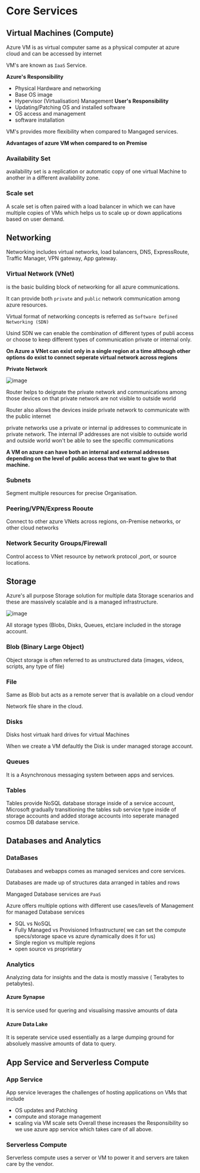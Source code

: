 # Core Services
## Virtual Machines (Compute)
Azure VM is as virtual computer same as a physical computer at azure cloud and can be accessed by internet

VM's are known as `IaaS` Service.

**Azure's Responsibility**
- Physical Hardware and networking
- Base OS image
- Hypervisor (Virtualisation) Management
**User's Responsibility**
- Updating/Patching OS and installed software
- OS access and management
- software installation

VM's provides more flexibility when compared to Mangaged services.

**Advantages of azure VM when compared to on Premise**

### Availability Set 
availability set is a replication or automatic copy of one virtual Machine to another in a different availability zone.
### Scale set
A scale set is often paired with a load balancer in which we can have multiple copies of VMs which helps us to scale up or down applications based on user demand.

## Networking 
Networking includes virtual networks, load balancers, DNS,  ExpressRoute, Traffic Manager, VPN gateway, App gateway.

### Virtual Network (VNet) 
is the basic building block of networking for all azure communications.

It can provide both `private` and `public` network communication among azure resources.

Virtual format of networking concepts is referred as `Software Defined Networking (SDN)`

Usind SDN we can enable the combination of different types of publi access or choose to keep different types of communication private or internal only.

**On Azure a VNet can exist only in a single region at a time although other options do exist to connect seperate virtual network across regions**

**Private Network**

![image](https://user-images.githubusercontent.com/130353146/235067131-c5671232-a9f6-4ca5-9a1f-66e0b73cff66.png)

Router helps to deignate the private network and communications among those devices on that private network are not visible to outside world

Router also allows the devices inside private network to communicate with the public internet

private networks use a private or internal ip addresses to communicate in private network.
The internal IP addresses are not visible to outside world and outside world won't be able to see the specific communications

**A VM on azure can have both an internal and external addresses depending on the level of public access that we want to give to that machine.**

### Subnets
Segment multiple resources for precise Organisation.
### Peering/VPN/Express Rooute
Connect to other azure VNets across regions, on-Premise networks, or other cloud networks
### Network Security Groups/Firewall
Control access to VNet resource by network protocol ,port, or source locations.

## Storage
Azure's all purpose Storage solution for multiple data Storage scenarios and these are massively scalable and is a managed infrastructure.

![image](https://user-images.githubusercontent.com/130353146/235069798-8882b55b-c064-42b7-8ce8-13b52c7583dc.png)

All storage types (Blobs, Disks, Queues, etc)are included in the storage account.

### Blob (Binary Large Object)
Object storage is often referred to as unstructured data (images, videos, scripts, any type of file)
### File 
Same as Blob but acts as a remote server that is available on a cloud vendor

Network file share in the cloud.
### Disks
Disks host virtuak hard drives for virtual Machines

When we create a VM defaultly the Disk is under managed storage account.
### Queues
It is a Asynchronous messaging system between apps and services.
### Tables
Tables provide NoSQL database storage inside of a service account, Microsoft gradually transitioning the tables sub service type inside of storage accounts and added storage accounts into  seperate managed cosmos DB database service.
## Databases and Analytics
### DataBases
Databases and webapps comes as managed services and core services.

Databases are made up of structures data arranged in tables and rows

Mangaged Database services are `PaaS`

Azure offers multiple options with different use cases/levels of Management for managed Database services
- SQL vs NoSQL 
- Fully Managed vs Provisioned Infrastructure( we can set the compute specs/storage space vs azure dynamically does it for us)
- Single region vs multiple regions
- open source vs proprietary
### Analytics
Analyzing data for insights and the data is mostly massive ( Terabytes to petabytes).
#### Azure Synapse
It is service used for quering and visualising massive amounts of data
#### Azure Data Lake
It is seperate service used essentially as a large dumping ground for absoluely massive amounts of data to query.

## App Service and Serverless Compute 
### App Service
App service leverages the challenges of hosting applications on VMs that include 
- OS updates and Patching
- compute and storage management
- scaling via VM scale sets 
Overall these increases the Responsibility so we use azure app service which takes care of all above.
### Serverless Compute 
Serverless compute uses a server or VM to power it and servers are taken care by the vendor.

